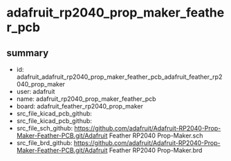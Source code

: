# adafruit_rp2040_prop_maker_feather_pcb
 
## summary 
* id: adafruit_adafruit_rp2040_prop_maker_feather_pcb_adafruit_feather_rp2040_prop_maker
* user: adafruit
* name: adafruit_rp2040_prop_maker_feather_pcb
* board: adafruit_feather_rp2040_prop_maker
* src_file_kicad_pcb_github: 
* src_file_kicad_pcb_github: 
* src_file_sch_github: https://github.com/adafruit/Adafruit-RP2040-Prop-Maker-Feather-PCB.git/Adafruit Feather RP2040 Prop-Maker.sch
* src_file_brd_github: https://github.com/adafruit/Adafruit-RP2040-Prop-Maker-Feather-PCB.git/Adafruit Feather RP2040 Prop-Maker.brd




